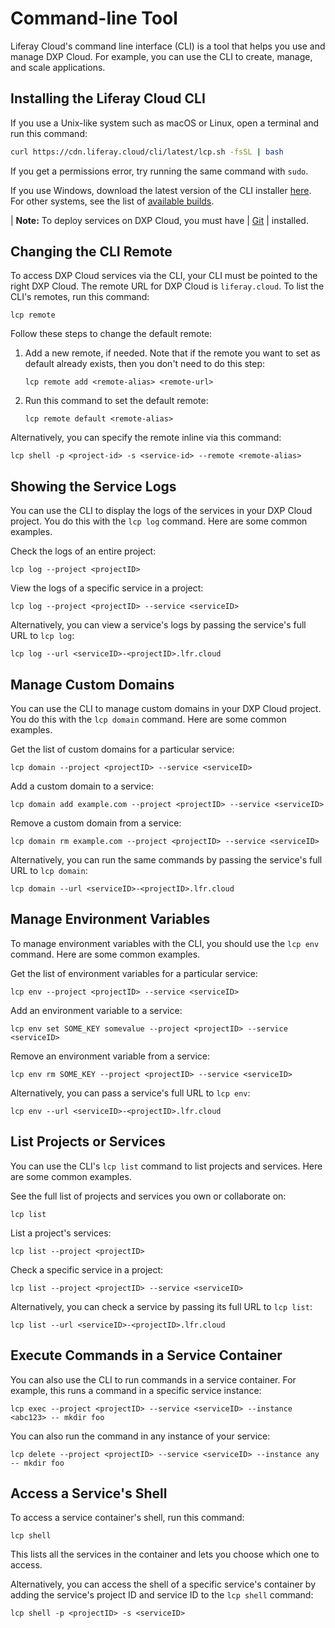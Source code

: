 # Command-line Tool

Liferay Cloud's command line interface (CLI) is a tool that helps you use and
manage DXP Cloud. For example, you can use the CLI to create, manage, and scale
applications. 

## Installing the Liferay Cloud CLI

If you use a Unix-like system such as macOS or Linux, open a terminal and run 
this command: 

```bash
curl https://cdn.liferay.cloud/cli/latest/lcp.sh -fsSL | bash
```

If you get a permissions error, try running the same command with `sudo`. 

If you use Windows, download the latest version of the CLI installer 
[here](https://cdn.wedeploy.com/cli/latest/we-installer-windows-amd64.msi). 
For other systems, see the list of 
[available builds](https://dl.equinox.io/wedeploy/we/stable). 

| **Note:** To deploy services on DXP Cloud, you must have 
| [Git](https://git-scm.com/) 
| installed. 

## Changing the CLI Remote

To access DXP Cloud services via the CLI, your CLI must be pointed to the right
DXP Cloud. The remote URL for DXP Cloud is `liferay.cloud`. To list the CLI's
remotes, run this command: 

```shell
lcp remote
```

Follow these steps to change the default remote: 

1.  Add a new remote, if needed. Note that if the remote you want to set as 
    default already exists, then you don't need to do this step: 

    ```shell
    lcp remote add <remote-alias> <remote-url>
    ```

2.  Run this command to set the default remote: 

    ```shell
    lcp remote default <remote-alias>
    ```

Alternatively, you can specify the remote inline via this command: 

```shell
lcp shell -p <project-id> -s <service-id> --remote <remote-alias>
```

## Showing the Service Logs

You can use the CLI to display the logs of the services in your DXP Cloud 
project. You do this with the `lcp log` command. Here are some common examples. 

Check the logs of an entire project: 

```shell
lcp log --project <projectID>
```

View the logs of a specific service in a project: 

```shell
lcp log --project <projectID> --service <serviceID>
```

Alternatively, you can view a service's logs by passing the service's full URL 
to `lcp log`: 

```shell
lcp log --url <serviceID>-<projectID>.lfr.cloud
```

## Manage Custom Domains

You can use the CLI to manage custom domains in your DXP Cloud project. You do
this with the `lcp domain` command. Here are some common examples. 

Get the list of custom domains for a particular service: 

```shell
lcp domain --project <projectID> --service <serviceID>
```

Add a custom domain to a service:

```shell
lcp domain add example.com --project <projectID> --service <serviceID>
```

Remove a custom domain from a service:

```shell
lcp domain rm example.com --project <projectID> --service <serviceID>
```

Alternatively, you can run the same commands by passing the service's full URL 
to `lcp domain`: 

```shell
lcp domain --url <serviceID>-<projectID>.lfr.cloud
```

## Manage Environment Variables

To manage environment variables with the CLI, you should use the `lcp env` 
command. Here are some common examples. 

Get the list of environment variables for a particular service: 

```shell
lcp env --project <projectID> --service <serviceID>
```

Add an environment variable to a service: 

```shell
lcp env set SOME_KEY somevalue --project <projectID> --service <serviceID>
```

Remove an environment variable from a service: 

```shell
lcp env rm SOME_KEY --project <projectID> --service <serviceID>
```

Alternatively, you can pass a service's full URL to `lcp env`: 

```shell
lcp env --url <serviceID>-<projectID>.lfr.cloud
```

## List Projects or Services

You can use the CLI's `lcp list` command to list projects and services. Here are 
some common examples. 

See the full list of projects and services you own or collaborate on: 

```shell
lcp list
```

List a project's services:

```shell
lcp list --project <projectID>
```

Check a specific service in a project:

```shell
lcp list --project <projectID> --service <serviceID>
```

Alternatively, you can check a service by passing its full URL to `lcp list`: 

```shell
lcp list --url <serviceID>-<projectID>.lfr.cloud
```

## Execute Commands in a Service Container

You can also use the CLI to run commands in a service container. For example,
this runs a command in a specific service instance: 

```shell
lcp exec --project <projectID> --service <serviceID> --instance <abc123> -- mkdir foo
```

You can also run the command in any instance of your service:

```shell
lcp delete --project <projectID> --service <serviceID> --instance any -- mkdir foo
```

## Access a Service's Shell

To access a service container's shell, run this command:

```shell
lcp shell
```

This lists all the services in the container and lets you choose which one to
access.

Alternatively, you can access the shell of a specific service's container by 
adding the service's project ID and service ID to the `lcp shell` command: 

```shell
lcp shell -p <projectID> -s <serviceID>
```
